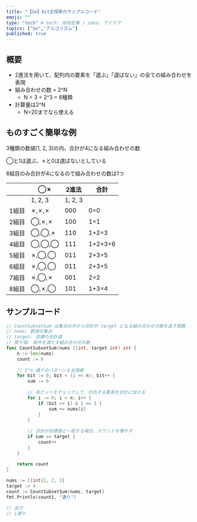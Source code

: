 ```yaml
---
title: "【Go】bit全探索のサンプルコード"
emoji: ""
type: "tech" # tech: 技術記事 / idea: アイデア
topics: ["Go","アルゴリズム"]
published: true
---
```


## 概要

- 2進法を用いて、配列内の要素を「選ぶ」「選ばない」の全ての組み合わせを表現
- 組み合わせの数 = 2^N
	- N = 3 = 2^3 = 8種類
- 計算量は2^N
	- N=20までなら使える

## ものすごく簡単な例


3種類の数値[1, 2, 3]の内、合計が4になる組み合わせの数


◯と1は選ぶ、✗と0は選ばないとしている


8組目のみ合計が4になるので組み合わせの数は1つ


|     | ◯✗      | 2進法     | 合計      |
| --- | ------- | ------- | ------- |
|     | 1, 2, 3 | 1, 2, 3 |         |
| 1組目 | ✗,✗,✗   | 000     | 0=0     |
| 2組目 | ◯,✗,✗   | 100     | 1=1     |
| 3組目 | ◯,◯,✗   | 110     | 1+2=3   |
| 4組目 | ◯,◯,◯   | 111     | 1+2+3=6 |
| 5組目 | ✗,◯,◯   | 011     | 2+3=5   |
| 6組目 | ✗,◯,◯   | 011     | 2+3=5   |
| 7組目 | ✗,◯,✗   | 001     | 2=2     |
| 8組目 | ◯,✗,◯   | 101     | 1+3=4   |


## サンプルコード


```go
// CountSubsetSum は集合の中から合計が target になる組み合わせの数を返す関数
// nums: 数値の集合
// target: 目標の合計値
// 戻り値: 条件を満たす組み合わせの数
func CountSubsetSum(nums []int, target int) int {
	n := len(nums)
	count := 0
	
	// 2^n 通りのパターンを全探索
	for bit := 0; bit < (1 << n); bit++ {
		sum := 0
		
		// 各ビットをチェックして、対応する要素を合計に加える
		for i := 0; i < n; i++ {
			if (bit >> i) & 1 == 1 {
				sum += nums[i]
			}
		}
		
		// 合計が目標値と一致する場合、カウントを増やす
		if sum == target {
			count++
		}
	}
	
	return count
}

nums := []int{1, 2, 3}
target := 4
count := CountSubsetSum(nums, target)
fmt.Println(count1, "通り")

// 出力
// 1通り
```

